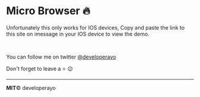# Micro Browser :fire:

Unfortunately this only works for IOS devices, Copy and paste the link to this site on imessage in your IOS device to view the demo.

<br>

You can follow me on twitter [@developerayo](https://twitter.com/developerayo)


Don't forget to leave a :star: :wink:

---

<b>MIT</b>&copy; developerayo
